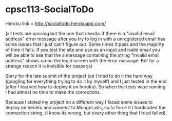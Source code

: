 # cpsc113-SocialToDo
Heroku link = http://socialtodo.herokuapp.com/

(all tests are passing but the one that checks if there is a "invalid email address" error message after you try to log in with a unregistered email has some issues that I just can't figure out. Some times it pass and the majority of time it fails. If you test the site and use as an input and ivalid email you will be able to see that the a message containing the string "invalid email address" shows up on the login screen with the error message. But for a strange reason it is invisible for casperjs)

Sorry for the late submit of the project but I tried to do it the hard way (googling for everything trying to do it by myself) and I just tested in the end (after I learned how to deploy it on heroku). So when the tests were running I had almost no time to make the corrections.

Because I stated my project on a different way I faced some issues to deploy on heroku and connect to MongoLabs, so to force it I hardcoded the connection string. (I know its wrong, but every other thing that I tried failed).
